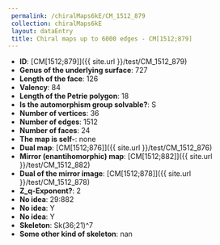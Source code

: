 ```yaml
--- 
 permalink: /chiralMaps6kE/CM_1512_879 
 collection: chiralMaps6kE
 layout: dataEntry
 title: Chiral maps up to 6000 edges - CM[1512;879]
---
```


- **ID**: [CM[1512;879]]({{ site.url }}/test/CM_1512_879)
- **Genus of the underlying surface**: 727
- **Length of the face**: 126
- **Valency**: 84
- **Length of the Petrie polygon**: 18
- **Is the automorphism group solvable?**: S
- **Number of vertices**: 36
- **Number of edges**: 1512
- **Number of faces**: 24
- **The map is self-**: none
- **Dual map**: [CM[1512;876]]({{ site.url }}/test/CM_1512_876)
- **Mirror (enantihomorphic) map**: [CM[1512;882]]({{ site.url }}/test/CM_1512_882)
- **Dual of the mirror image**: [CM[1512;878]]({{ site.url }}/test/CM_1512_878)
- **Z_q-Exponent?**: 2
- **No idea**:  29:882
- **No idea**: Y
- **No idea**: Y
- **Skeleton**: Sk(36;21)^7
- **Some other kind of skeleton**: nan
